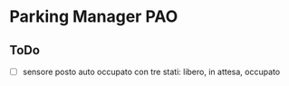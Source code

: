 # Parking Manager PAO
## ToDo
- [ ] sensore posto auto occupato con tre stati: libero, in attesa, occupato       
